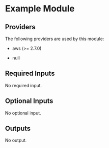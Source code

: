 # Example Module

## Providers

The following providers are used by this module:

- aws (>= 2.7.0)

- null

## Required Inputs

No required input.

## Optional Inputs

No optional input.

## Outputs

No output.
